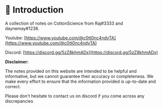 # 🙏 Introduction

A collection of notes on CottonScience from Raj#3333 and daynemay#1238.

Youtube: [https://www.youtube.com/@c0tt0nc4ndyTA](https://www.youtube.com/@c0tt0nc4ndyTA)

Discord: [https://discord.gg/5zZ8khmADx](https://discord.gg/5zZ8khmADx)



**Disclaimer:**

The notes provided on this website are intended to be helpful and informative, but we cannot guarantee their accuracy or completeness. We make every effort to ensure that the information provided is up-to-date and correct.

Please don't hesitate to contact us on discord if you come across any discrepancies
